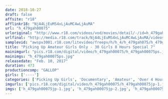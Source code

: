 ```yaml
---
date: 2018-10-27
draft: false
affsite: "r18"
afflinkr18: "NjA4LjEuMS4xLjAuMC4wLjAuMA"
url: "h_479gah00075"
urloriginal: "http://www.r18.com/videos/vod/movies/detail/-/id=h_479gah00075"
urlfinal: "http://media.r18.com/track/NjA4LjEuMS4xLjAuMC4wLjAuMA/videos/vod/movies/detail/-/id=h_479gah00075"
samplevid: "awspv3001.r18.com/litevideo/freepv/h/h_4/h_479gah075/h_479gah075_dmb_w.mp4"
title: "Picking Up Amateur Girls Only - 30 Girls 8 Hours Special 7"
mainimgurl: "pics.r18.com/digital/video/h_479gah00075/h_479gah00075ps.jpg"
mainimgs: "h_479gah00075ps.jpg"
releasedate: "Feb. 10, 2017"
duration: 473
productioncomp: "GALLOP"
girls: ['----']
categories: ['Picking Up Girls', 'Documentary', 'Amateur', 'Over 4 Hours', 'Hi-Def']
imgurls: ['pics.r18.com/digital/video/h_479gah00075/h_479gah00075jp-1.jpg', 'pics.r18.com/digital/video/h_479gah00075/h_479gah00075jp-2.jpg', 'pics.r18.com/digital/video/h_479gah00075/h_479gah00075jp-3.jpg', 'pics.r18.com/digital/video/h_479gah00075/h_479gah00075jp-4.jpg', 'pics.r18.com/digital/video/h_479gah00075/h_479gah00075jp-5.jpg', 'pics.r18.com/digital/video/h_479gah00075/h_479gah00075jp-6.jpg', 'pics.r18.com/digital/video/h_479gah00075/h_479gah00075jp-7.jpg', 'pics.r18.com/digital/video/h_479gah00075/h_479gah00075jp-8.jpg', 'pics.r18.com/digital/video/h_479gah00075/h_479gah00075jp-9.jpg', 'pics.r18.com/digital/video/h_479gah00075/h_479gah00075jp-10.jpg', 'pics.r18.com/digital/video/h_479gah00075/h_479gah00075jp-11.jpg', 'pics.r18.com/digital/video/h_479gah00075/h_479gah00075jp-12.jpg', 'pics.r18.com/digital/video/h_479gah00075/h_479gah00075jp-13.jpg', 'pics.r18.com/digital/video/h_479gah00075/h_479gah00075jp-14.jpg', 'pics.r18.com/digital/video/h_479gah00075/h_479gah00075jp-15.jpg', 'pics.r18.com/digital/video/h_479gah00075/h_479gah00075jp-16.jpg', 'pics.r18.com/digital/video/h_479gah00075/h_479gah00075jp-17.jpg', 'pics.r18.com/digital/video/h_479gah00075/h_479gah00075jp-18.jpg', 'pics.r18.com/digital/video/h_479gah00075/h_479gah00075jp-19.jpg', 'pics.r18.com/digital/video/h_479gah00075/h_479gah00075jp-20.jpg']
imgs: ['h_479gah00075jp-1.jpg', 'h_479gah00075jp-2.jpg', 'h_479gah00075jp-3.jpg', 'h_479gah00075jp-4.jpg', 'h_479gah00075jp-5.jpg', 'h_479gah00075jp-6.jpg', 'h_479gah00075jp-7.jpg', 'h_479gah00075jp-8.jpg', 'h_479gah00075jp-9.jpg', 'h_479gah00075jp-10.jpg', 'h_479gah00075jp-11.jpg', 'h_479gah00075jp-12.jpg', 'h_479gah00075jp-13.jpg', 'h_479gah00075jp-14.jpg', 'h_479gah00075jp-15.jpg', 'h_479gah00075jp-16.jpg', 'h_479gah00075jp-17.jpg', 'h_479gah00075jp-18.jpg', 'h_479gah00075jp-19.jpg', 'h_479gah00075jp-20.jpg']
---
```

